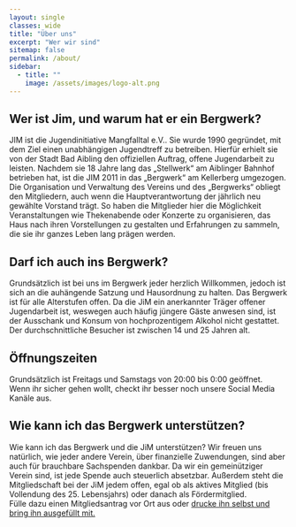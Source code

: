```yaml
---
layout: single
classes: wide
title: "Über uns"
excerpt: "Wer wir sind"
sitemap: false
permalink: /about/
sidebar:
  - title: ""
    image: /assets/images/logo-alt.png
---
```


## Wer ist Jim, und warum hat er ein Bergwerk?
JIM ist die Jugendinitiative Mangfalltal e.V.. Sie wurde 1990 gegründet, mit dem Ziel einen unabhängigen Jugendtreff zu betreiben. Hierfür erhielt sie von der Stadt Bad Aibling den offiziellen Auftrag, offene Jugendarbeit zu leisten. Nachdem sie 18 Jahre lang das „Stellwerk“ am Aiblinger Bahnhof betrieben hat, ist die JIM 2011 in das „Bergwerk“ am Kellerberg umgezogen. Die Organisation und Verwaltung des Vereins und des „Bergwerks“ obliegt den Mitgliedern, auch wenn die Hauptverantwortung der jährlich neu gewählte Vorstand trägt. So haben die Mitglieder hier die Möglichkeit Veranstaltungen wie Thekenabende oder Konzerte zu organisieren, das Haus nach ihren Vorstellungen zu gestalten und Erfahrungen zu sammeln, die sie ihr ganzes Leben lang prägen werden.

## Darf ich auch ins Bergwerk?
Grundsätzlich ist bei uns im Bergwerk jeder herzlich Willkommen, jedoch ist sich an die auhängende Satzung und Hausordnung zu halten. Das Bergwerk ist für alle Alterstufen offen. Da die JiM ein anerkannter Träger offener Jugendarbeit ist, weswegen auch häufig jüngere Gäste anwesen sind, ist der Ausschank und Konsum von hochprozentigem Alkohol nicht gestattet. Der durchschnittliche Besucher ist zwischen 14 und 25 Jahren alt.

## Öffnungszeiten
Grundsätzlich ist Freitags und Samstags von 20:00 bis 0:00 geöffnet.   
Wenn ihr sicher gehen wollt, checkt ihr besser noch unsere Social Media Kanäle aus.  

## Wie kann ich das Bergwerk unterstützen?
Wie kann ich das Bergwerk und die JiM unterstützen?
Wir freuen uns natürlich, wie jeder andere Verein, über finanzielle Zuwendungen, sind aber auch für brauchbare Sachspenden dankbar.
Da wir ein gemeinütziger Verein sind, ist jede Spende auch steuerlich absetzbar.
Außerdem steht die Mitgliedschaft bei der JiM jedem offen, egal ob als aktives Mitglied (bis Vollendung des 25. Lebensjahrs) oder danach als Fördermitglied.  
Fülle dazu einen Mitgliedsantrag vor Ort aus oder [drucke ihn selbst und bring ihn ausgefüllt mit.](/assets/docs/Mitgliedsantrag.pdf)
